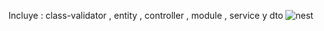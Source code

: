 Incluye : class-validator , entity , controller , module , service y dto
![nest](https://miro.medium.com/v2/resize:fit:1358/1*s9kgU8F1eB7Tzs7sG0YhBg.jpeg)
